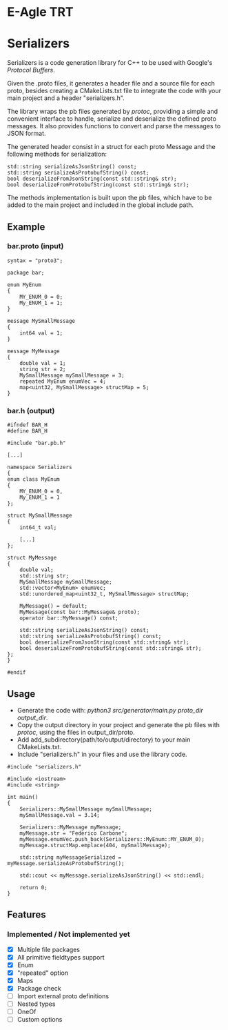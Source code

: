 # E-Agle TRT
# Serializers

Serializers is a code generation library for C++ to be used with Google's _Protocol Buffers_.

Given the .proto files, it generates a header file and a source file for each proto, besides creating a CMakeLists.txt file
to integrate the code with your main project and a header "serializers.h".

The library wraps the pb files generated by _protoc_, providing a simple and convenient interface to handle, serialize
and deserialize the defined proto messages. It also provides functions to convert and parse the messages to JSON format.

The generated header consist in a struct for each proto Message and the following methods for serialization:
```
std::string serializeAsJsonString() const;
std::string serializeAsProtobufString() const;
bool deserializeFromJsonString(const std::string& str);
bool deserializeFromProtobufString(const std::string& str);
```
The methods implementation is built upon the pb files, which have to be added to the main project and included in the global include path.

## Example
### bar.proto (input)
```
syntax = "proto3";

package bar;

enum MyEnum
{
    MY_ENUM_0 = 0;
    My_ENUM_1 = 1;
}

message MySmallMessage
{
    int64 val = 1;
}

message MyMessage
{
    double val = 1;
    string str = 2;
    MySmallMessage mySmallMessage = 3;
    repeated MyEnum enumVec = 4;
    map<uint32, MySmallMessage> structMap = 5;
}
```

### bar.h (output)
```
#ifndef BAR_H
#define BAR_H

#include "bar.pb.h"

[...]

namespace Serializers
{
enum class MyEnum
{
    MY_ENUM_0 = 0,
    My_ENUM_1 = 1
};

struct MySmallMessage
{
    int64_t val;

    [...]
};

struct MyMessage
{
    double val;
    std::string str;
    MySmallMessage mySmallMessage;
    std::vector<MyEnum> enumVec;
    std::unordered_map<uint32_t, MySmallMessage> structMap;

    MyMessage() = default;
    MyMessage(const bar::MyMessage& proto);
    operator bar::MyMessage() const;

    std::string serializeAsJsonString() const;
    std::string serializeAsProtobufString() const;
    bool deserializeFromJsonString(const std::string& str);
    bool deserializeFromProtobufString(const std::string& str);
};
}

#endif
```

## Usage
- Generate the code with: *python3 src/generator/main.py proto_dir output_dir*.
- Copy the output directory in your project and generate the pb files with _protoc_, using
the files in output_dir/proto.
- Add add_subdirectory(path/to/output/directory) to your main CMakeLists.txt.
- Include "serializers.h" in your files and use the library code.

```
#include "serializers.h"

#include <iostream>
#include <string>

int main()
{
    Serializers::MySmallMessage mySmallMessage;
    mySmallMessage.val = 3.14;

    Serializers::MyMessage myMessage;
    myMessage.str = "Federico Carbone";
    myMessage.enumVec.push_back(Serializers::MyEnum::MY_ENUM_0);
    myMessage.structMap.emplace(404, mySmallMessage);

    std::string myMessageSerialized = myMessage.serializeAsProtobufString();

    std::cout << myMessage.serializeAsJsonString() << std::endl;

    return 0;
}
```

## Features
### Implemented / Not implemented yet
- [x] Multiple file packages
- [x] All primitive fieldtypes support
- [x] Enum
- [x] "repeated" option
- [x] Maps
- [x] Package check
- [ ] Import external proto definitions
- [ ] Nested types
- [ ] OneOf
- [ ] Custom options
